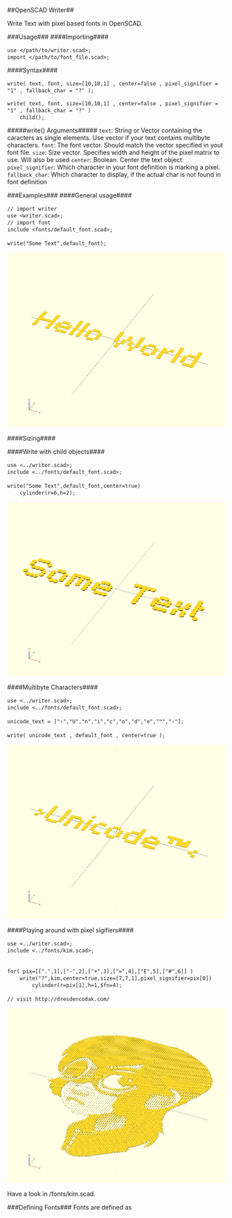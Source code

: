 ##OpenSCAD Writer##

Write Text with pixel based fonts in OpenSCAD.

###Usage###
####Importing####
```
use </path/to/writer.scad>;
import </path/to/font_file.scad>;
```

####Syntax####
```
write( text, font, size=[10,10,1] , center=false , pixel_signifier = "1" , fallback_char = "?" );
```

```
write( text, font, size=[10,10,1] , center=false , pixel_signifier = "1" , fallback_char = "?" )
	child();
```

#####write() Arguments#####
`text`: String or Vector containing the caracters as single elements. Use vector if your text contains multibyte characters.
`font`: The font vector. Should match the vector specified in yout font file.
`size`: Size vector. Specifies width and height of the pixel matrix to use. Will also be used 
`center`: Boolean. Center the text object.
`pixel_signifier`: Which character in your font definition is marking a pixel.
`fallback_char`: Which character to display, if the actual char is not found in font definition

###Examples###
####General usage####
```
// import writer
use <writer.scad>;
// import font
include <fonts/default_font.scad>;

write("Some Text",default_font);
```
![](examples/general.png)

####Sizing####


####Write with child objects####
```
use <../writer.scad>;
include <../fonts/default_font.scad>;

write("Some Text",default_font,center=true)
	cylinder(r=6,h=2);
```
![](examples/use-child.png)

####Multibyte Characters####
```
use <../writer.scad>;
include <../fonts/default_font.scad>;

unicode_text = ["›","U","n","i","c","o","d","e","™","‹"];

write( unicode_text , default_font , center=true );
```
![](examples/unicode.png)

####Playing around with pixel sigifiers####
```
use <../writer.scad>;
include <../fonts/kim.scad>;


for( pix=[[".",1],["-",2],["+",3],["=",4],["E",5],["#",6]] )
	write("?",kim,center=true,size=[7,7,1],pixel_signifier=pix[0])
		cylinder(r=pix[1],h=1,$fn=4);

// visit http://dresdencodak.com/
```
![](examples/pixel-signifier.png)

Have a look in /fonts/kim.scad.


###Defining Fonts###
Fonts are defined as 
